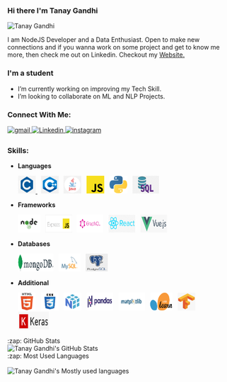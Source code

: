 ### Hi there I'm Tanay Gandhi

<p align="left"> <img src="https://komarev.com/ghpvc/?username=tanay306" alt="Tanay Gandhi" /> </p>
<p>
I am NodeJS Developer and a Data Enthusiast. Open to make new connections and if you wanna work on some project and get to know me more, then check me out on Linkedin.
Checkout my <a href="https://tanay306.github.io" target="_blank">Website.</a></p>

### I'm a student

- I’m currently working on improving my Tech Skill.
- I’m looking to collaborate on ML and NLP Projects.

### Connect With Me:

<a href="mailto:tanaygandhi306@gmail.com?hl=en" target="_blank">
<img src=https://img.shields.io/badge/gmail-%23DC493C.svg?&style=for-the-badge&logo=gmail&logoColor=white alt=gmail style="margin-bottom: 5px;" />
</a>
<a href="https://www.linkedin.com/in/tanaygandhi306/" target="_blank">
<img src=https://img.shields.io/badge/linkedin-%231E77B5.svg?&style=for-the-badge&logo=linkedin&logoColor=white alt=Linkedin style="margin-bottom: 5px;" />
</a>
<a href="https://www.instagram.com/tanay4515/" target="_blank">
<img src=https://img.shields.io/badge/instagram-%23000000.svg?&style=for-the-badge&logo=instagram&logoColor=white alt=instagram style="margin-bottom: 5px;" />
</a>

### Skills:

- **Languages**

  <a href="#">
  <img src="/logo/c.png" alt="C" width="40" height="40"/>
  </a>&nbsp;

  <a>
    <img src="/logo/c++.png" alt="C++" width="40" height="40"/>
  </a>&nbsp;

  <a>
    <img src="/logo/java.png" alt="Java" width="40" height="40"/>
  </a>&nbsp;

  <a>
    <img src="/logo/javascript.png" alt="Javascript" width="40" height="40"/>
  </a>&nbsp;

  <a>
    <img src="/logo/python.svg" alt="Python" width="40" height="40"/>
  </a>&nbsp;

  <a>
    <img src="/logo/sql.png" alt="SQL" width="60" height="40"/>
  </a>&nbsp;

- **Frameworks**

  <a>
  <img src="/logo/node.png" alt="Node" width="50" height="40"/>
  </a>&nbsp;

  <a>
    <img src="/logo/express.png" alt="Express" width="60" height="40"/>
  </a>&nbsp;

  <a>
    <img src="/logo/graphql.png" alt="Graphql" width="60" height="40"/>
  </a>&nbsp;

  <a>
    <img src="/logo/react.png" alt="React" width="60" height="40"/>
  </a>&nbsp;

  <a>
    <img src="/logo/vue.png" alt="Vue" width="60" height="40"/>
  </a>&nbsp;

- **Databases**

  <a>
  <img src="/logo/mongo.png" alt="MongoDB" width="80" height="40"/>
  </a>&nbsp;

  <a>
    <img src="/logo/mysql.png" alt="MySQL" width="50" height="40"/>
  </a>&nbsp;

  <a>
    <img src="/logo/postgre.jpg" alt="PostGreSQL" width="50" height="40"/>
  </a>&nbsp;

- **Additional**

  <a>
  <img src="/logo/html.svg" alt="HTML" width="40" height="40"/>
  </a>&nbsp;

  <a>
    <img src="/logo/css.png" alt="CSS" width="40" height="40"/>
  </a>&nbsp;

  <a>
    <img src="/logo/numpy.png" alt="Numpy" width="40" height="40"/>
  </a>&nbsp;

  <a>
    <img src="/logo/pd.png" alt="Pandas" width="60" height="40"/>
  </a>&nbsp;

  <a>
    <img src="/logo/matplot.jpg" alt="Matplotlib" width="60" height="40"/>
  </a>&nbsp;

  <a>
    <img src="/logo/sklearn.png" alt="Scikit-Learn" width="50" height="40"/>
  </a>&nbsp;

  <a>
    <img src="/logo/tf.png" alt="Tensorflow" width="40" height="40"/>
  </a>&nbsp;

  <a>
    <img src="/logo/keras.png" alt="Keras" width="70" height="40"/>
  </a>&nbsp;

<summary>:zap: GitHub Stats</summary>
<img alt="Tanay Gandhi's GitHub Stats" src="https://github-readme-stats.vercel.app/api?username=tanay306&show_icons=true&hide_border=true" />

<summary>:zap: Most Used Languages</summary><br>
<img alt="Tanay Gandhi's Mostly used languages" src="https://github-readme-stats.vercel.app/api/top-langs/?username=tanay306&layout=compact" />
